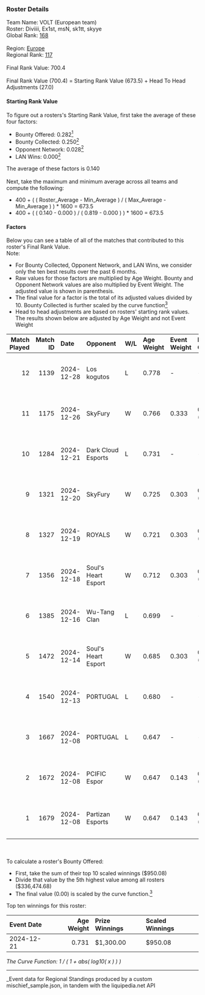 ### Roster Details<br />
Team Name: VOLT (European team)<br />
Roster: Diviiii, Ex1st, msN, sk1tt, skyye<br />
Global Rank: [168](../../standings_global_2025_03_01.md)<br />
<br />
Region: [Europe]( ../../standings_europe_2025_03_01.md)<br />
Regional Rank: [117]( ../../standings_europe_2025_03_01.md)<br />
<br />
Final Rank Value:  700.4<br />
<br />
Final Rank Value (700.4) = Starting Rank Value (673.5) + Head To Head Adjustments (27.0)<br />

#### Starting Rank Value<br />
To figure out a rosters's Starting Rank Value, first take the average of these four factors:<br />
- Bounty Offered: 0.282[<sup>1</sup>](#table2)
- Bounty Collected: 0.250[<sup>2</sup>](#table1)
- Opponent Network: 0.028[<sup>2</sup>](#table1)
- LAN Wins: 0.000[<sup>2</sup>](#table1)

The average of these factors is 0.140<br />
<br />
Next, take the maximum and minimum average across all teams and compute the following:<br />
- 400 + ( ( Roster_Average - Min_Average ) / ( Max_Average - Min_Average ) ) * 1600 = 673.5
- 400 + ( ( 0.140 - 0.000 ) / ( 0.819 - 0.000 ) ) * 1600 = 673.5


#### Factors<br />
Below you can see a table of all of the matches that contributed to this roster's Final Rank Value.<br />
Note:<br />

- For Bounty Collected, Opponent Network, and LAN Wins, we consider only the ten best results over the past 6 months.
- Raw values for those factors are multiplied by Age Weight. Bounty and Opponent Network values are also multiplied by Event Weight. The adjusted value is shown in parenthesis.
- The final value for a factor is the total of its adjusted values divided by 10. Bounty Collected is further scaled by the curve function[<sup>3</sup>](#curveFunction)
- Head to head adjustments are based on rosters' starting rank values. The results shown below are adjusted by Age Weight and not Event Weight
<span id="table1"></span><br />


| Match Played | Match ID | Date       | Opponent            | W/L | Age Weight | Event Weight | Bounty Collected | Opponent Network | LAN Wins  | H2H Adj. | Roster                            |
| -: | -: | :- | :- | :- | :- | :- | :- | :- | :- | -: | :- |
|           12 |     1139 | 2024-12-28 | Los kogutos         | L   | 0.778      | -            | -                | -                | -         |    -6.52 | Diviiii, Ex1st, msN, sk1tt, skyye |
|           11 |     1175 | 2024-12-26 | SkyFury             | W   | 0.766      | 0.333        | 0.004 (0.001)    | 0.335 (0.086)    | 0 (0.000) |     9.83 | Diviiii, Ex1st, msN, sk1tt, skyye |
|           10 |     1284 | 2024-12-21 | Dark Cloud Esports  | L   | 0.731      | -            | -                | -                | -         |    -8.31 | Diviiii, Ex1st, msN, sk1tt, skyye |
|            9 |     1321 | 2024-12-20 | SkyFury             | W   | 0.725      | 0.303        | 0.004 (0.001)    | 0.335 (0.074)    | 0 (0.000) |     9.55 | Diviiii, Ex1st, msN, sk1tt, skyye |
|            8 |     1327 | 2024-12-19 | ROYALS              | W   | 0.721      | 0.303        | 0.001 (0.000)    | 0.104 (0.023)    | 0 (0.000) |     9.23 | Diviiii, Ex1st, msN, sk1tt, skyye |
|            7 |     1356 | 2024-12-18 | Soul's Heart Esport | W   | 0.712      | 0.303        | 0.000 (0.000)    | 0.081 (0.017)    | 0 (0.000) |     6.20 | Diviiii, Ex1st, msN, sk1tt, skyye |
|            6 |     1385 | 2024-12-16 | Wu-Tang Clan        | L   | 0.699      | -            | -                | -                | -         |   -12.07 | Diviiii, Ex1st, msN, sk1tt, skyye |
|            5 |     1472 | 2024-12-14 | Soul's Heart Esport | W   | 0.685      | 0.303        | 0.000 (0.000)    | 0.081 (0.017)    | 0 (0.000) |     5.58 | Diviiii, Ex1st, msN, sk1tt, skyye |
|            4 |     1540 | 2024-12-13 | P0RTUGAL            | L   | 0.680      | -            | -                | -                | -         |    -8.40 | Ex1st, JBOEN, msN, sk1tt, skyye   |
|            3 |     1667 | 2024-12-08 | P0RTUGAL            | L   | 0.647      | -            | -                | -                | -         |    -8.47 | Ex1st, msN, sk1tt, smekk, zur1s   |
|            2 |     1672 | 2024-12-08 | PCIFIC Espor        | W   | 0.647      | 0.143        | 0.004 (0.000)    | 0.132 (0.012)    | 0 (0.000) |    12.24 | Ex1st, msN, sk1tt, smekk, zur1s   |
|            1 |     1679 | 2024-12-08 | Partizan Esports    | W   | 0.647      | 0.143        | 0.081 (0.007)    | 0.525 (0.049)    | 0 (0.000) |    18.09 | Ex1st, msN, sk1tt, smekk, zur1s   |

<br />
<span id="table2"></span><br />
To calculate a roster's Bounty Offered:<br />

- First, take the sum of their top 10 scaled winnings ($950.08)
- Divide that value by the 5th highest value among all rosters ($336,474.68)
- The final value (0.00) is scaled by the curve function.[<sup>3</sup>](#curveFunction)

Top ten winnings for this roster:<br />

| Event Date | Age Weight | Prize Winnings | Scaled Winnings |
| :- | -: | :- | :- |
| 2024-12-21 |      0.731 | $1,300.00      | $950.08         |


<span id="curveFunction"></span>_The Curve Function: 1 / ( 1 + abs( log10( x ) ) )_<br />

---
_Event data for Regional Standings produced by a custom mischief_sample.json, in tandem with the liquipedia.net API<br />
